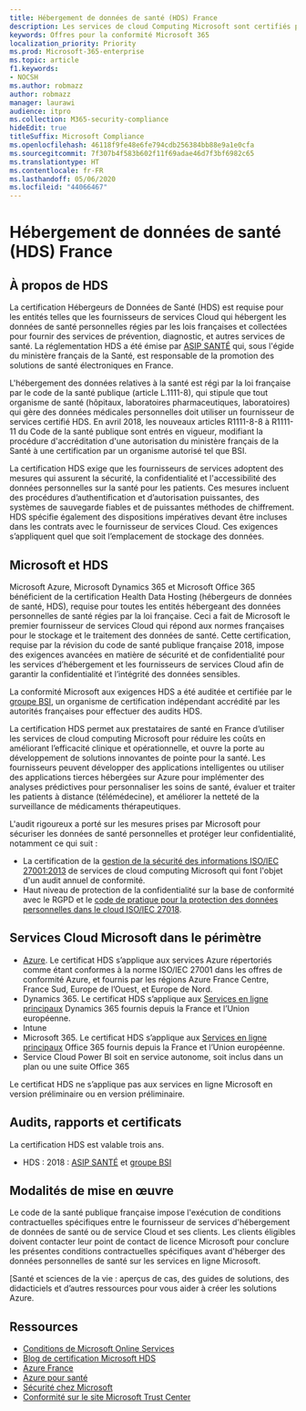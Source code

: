 ```yaml
---
title: Hébergement de données de santé (HDS) France
description: Les services de cloud Computing Microsoft sont certifiés pour assurer leur conformité avec la norme Health Data Hosting (Hébergeurs de Données de Santé).
keywords: Offres pour la conformité Microsoft 365
localization_priority: Priority
ms.prod: Microsoft-365-enterprise
ms.topic: article
f1.keywords:
- NOCSH
ms.author: robmazz
author: robmazz
manager: laurawi
audience: itpro
ms.collection: M365-security-compliance
hideEdit: true
titleSuffix: Microsoft Compliance
ms.openlocfilehash: 46118f9fe48e6fe794cdb256384bb88e9a1e0cfa
ms.sourcegitcommit: 7f307b4f583b602f11f69adae46d7f3bf6982c65
ms.translationtype: HT
ms.contentlocale: fr-FR
ms.lasthandoff: 05/06/2020
ms.locfileid: "44066467"
---
```

# <a name="health-data-hosting-hds-france"></a>Hébergement de données de santé (HDS) France

## <a name="about-hds"></a>À propos de HDS

La certification Hébergeurs de Données de Santé (HDS) est requise pour les entités telles que les fournisseurs de services Cloud qui hébergent les données de santé personnelles régies par les lois françaises et collectées pour fournir des services de prévention, diagnostic, et autres services de santé. La réglementation HDS a été émise par [ASIP SANTÉ](https://esante.gouv.fr/) qui, sous l'égide du ministère français de la Santé, est responsable de la promotion des solutions de santé électroniques en France.

L'hébergement des données relatives à la santé est régi par la loi française par le code de la santé publique (article L.1111-8), qui stipule que tout organisme de santé (hôpitaux, laboratoires pharmaceutiques, laboratoires) qui gère des données médicales personnelles doit utiliser un fournisseur de services certifié HDS. En avril 2018, les nouveaux articles R1111-8-8 à R1111-11 du Code de la santé publique sont entrés en vigueur, modifiant la procédure d'accréditation d'une autorisation du ministère français de la Santé à une certification par un organisme autorisé tel que BSI.

La certification HDS exige que les fournisseurs de services adoptent des mesures qui assurent la sécurité, la confidentialité et l'accessibilité des données personnelles sur la santé pour les patients. Ces mesures incluent des procédures d’authentification et d’autorisation puissantes, des systèmes de sauvegarde fiables et de puissantes méthodes de chiffrement. HDS spécifie également des dispositions impératives devant être incluses dans les contrats avec le fournisseur de services Cloud. Ces exigences s’appliquent quel que soit l’emplacement de stockage des données.

## <a name="microsoft-and-hds"></a>Microsoft et HDS

Microsoft Azure, Microsoft Dynamics 365 et Microsoft Office 365 bénéficient de la certification Health Data Hosting (hébergeurs de données de santé, HDS), requise pour toutes les entités hébergeant des données personnelles de santé régies par la loi française. Ceci a fait de Microsoft le premier fournisseur de services Cloud qui répond aux normes françaises pour le stockage et le traitement des données de santé. Cette certification, requise par la révision du code de santé publique française 2018, impose des exigences avancées en matière de sécurité et de confidentialité pour les services d’hébergement et les fournisseurs de services Cloud afin de garantir la confidentialité et l’intégrité des données sensibles.

La conformité Microsoft aux exigences HDS a été auditée et certifiée par le [groupe BSI](https://www.bsigroup.com/fr-FR/), un organisme de certification indépendant accrédité par les autorités françaises pour effectuer des audits HDS.

La certification HDS permet aux prestataires de santé en France d’utiliser les services de cloud computing Microsoft pour réduire les coûts en améliorant l’efficacité clinique et opérationnelle, et ouvre la porte au développement de solutions innovantes de pointe pour la santé. Les fournisseurs peuvent développer des applications intelligentes ou utiliser des applications tierces hébergées sur Azure pour implémenter des analyses prédictives pour personnaliser les soins de santé, évaluer et traiter les patients à distance (télémédecine), et améliorer la netteté de la surveillance de médicaments thérapeutiques.

L'audit rigoureux a porté sur les mesures prises par Microsoft pour sécuriser les données de santé personnelles et protéger leur confidentialité, notamment ce qui suit :

- La certification de la [gestion de la sécurité des informations ISO/IEC 27001:2013](offering-iso-27001.md) de services de cloud computing Microsoft qui font l'objet d'un audit annuel de conformité.
- Haut niveau de protection de la confidentialité sur la base de conformité avec le RGPD et le [code de pratique pour la protection des données personnelles dans le cloud ISO/IEC 27018](offering-iso-27018.md).

## <a name="microsoft-in-scope-cloud-services"></a>Services Cloud Microsoft dans le périmètre

- [Azure](https://aka.ms/AzureCompliance). Le certificat HDS s’applique aux services Azure répertoriés comme étant conformes à la norme ISO/IEC 27001 dans les offres de conformité Azure, et fournis par les régions Azure France Centre, France Sud, Europe de l’Ouest, et Europe de Nord.
- Dynamics 365. Le certificat HDS s’applique aux [Services en ligne principaux](https://aka.ms/Online-Services-Terms) Dynamics 365 fournis depuis la France et l’Union européenne.
- Intune
- Microsoft 365. Le certificat HDS s’applique aux [Services en ligne principaux](https://aka.ms/Online-Services-Terms) Office 365 fournis depuis la France et l’Union européenne.
- Service Cloud Power BI soit en service autonome, soit inclus dans un plan ou une suite Office 365

Le certificat HDS ne s’applique pas aux services en ligne Microsoft en version préliminaire ou en version préliminaire.

## <a name="audits-reports-and-certificates"></a>Audits, rapports et certificats

La certification HDS est valable trois ans.

- HDS : 2018 : [ASIP SANTÉ](https://esante.gouv.fr/) et [groupe BSI](https://www.bsigroup.com/fr-FR/Nos-services/Certification/Recherche-dans-le-repertoire-des-certificats-et-des-clients/Resultats-de-la-recherche-dans-le-repertoire-des-certificats-et-des-clients/?searchkey=licence%3dHDS%2b701569%26company%3dMicrosoft%2bCorp&licencenumber=HDS%20701569)

## <a name="how-to-implement"></a>Modalités de mise en œuvre

Le code de la santé publique française impose l'exécution de conditions contractuelles spécifiques entre le fournisseur de services d'hébergement de données de santé ou de service Cloud et ses clients. Les clients éligibles doivent contacter leur point de contact de licence Microsoft pour conclure les présentes conditions contractuelles spécifiques avant d'héberger des données personnelles de santé sur les services en ligne Microsoft.

[Santé et sciences de la vie : aperçus de cas, des guides de solutions, des didacticiels et d’autres ressources pour vous aider à créer les solutions Azure.

## <a name="resources"></a>Ressources

- [Conditions de Microsoft Online Services](https://aka.ms/Online-Services-Terms)
- [Blog de certification Microsoft HDS](https://news.microsoft.com/fr-fr/2018/11/06/microsoft-1er-acteur-majeur-du-cloud-public-a-etre-certifie-hebergeur-de-donnees-de-sante-en-france/)
- [Azure France](https://azure.microsoft.com/global-infrastructure/france/)
- [Azure pour santé](https://azure.microsoft.com/industries/healthcare/)
- [Sécurité chez Microsoft](https://www.microsoft.com/security)
- [Conformité sur le site Microsoft Trust Center](https://www.microsoft.com/trust-center/compliance/compliance-overview)
